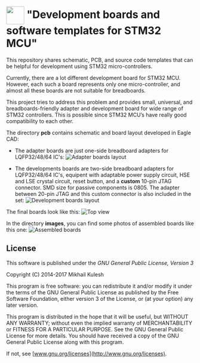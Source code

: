 # <img src="https://github.com/mkulesh/stm32DevelopmentBoards/blob/master/images/stm32_image.png" align="center" height="48" width="48"> "Development boards and software templates for STM32 MCU"

This repository shares schematic, PCB, and source code templates that can be helpful for development using STM32 micro-controllers.

Currently, there are a lot different development board for STM32 MCU. However, each such a board represents only one micro-controller, and almost all these boards are not suitable for breadboards.

This project tries to address this problem and provides small, universal, and breadboards-friendly adapter and development board for wide range of STM32 controllers. This is possible since STM32 MCU’s have really good compatibility to each other.

The directory **pcb** contains schematic and board layout developed in Eagle CAD:
- The adapter boards are just one-side breadboard adapters for LQFP32/48/64 IC's:
![Adapter boards layout](https://github.com/mkulesh/stm32DevelopmentBoards/blob/master/images/adapter_boards_layout.png)

- The developments boards are two-side breadboard adapters for LQFP32/48/64 IC's, equipent with adaptable power supply circuit, HSE and LSE crystal circuit, reset button, and a **custom** 10-pin JTAG connector. SMD size for passive components is 0805. The adapter between 20-pin JTAG and this custom connector is also included in the set:
![Development boards layout](https://github.com/mkulesh/stm32DevelopmentBoards/blob/master/images/development_boards_layout.png)

The final boards look like this:
![Top view](https://github.com/mkulesh/stm32DevelopmentBoards/blob/master/images/boards_top_view.jpg)

In the directory **images**, you can find some photos of assembled boards like this one:
![Assembled boards](https://github.com/mkulesh/stm32DevelopmentBoards/blob/master/images/assembled_boards_top_view.jpg)

## License

This software is published under the *GNU General Public License, Version 3*

Copyright (C) 2014-2017 Mikhail Kulesh

This program is free software: you can redistribute it and/or modify it under the terms of the GNU General Public License as published by the Free Software Foundation, either version 3 of the License, or (at your option) any later version.

This program is distributed in the hope that it will be useful, but WITHOUT ANY WARRANTY; without even the implied warranty of MERCHANTABILITY or FITNESS FOR A PARTICULAR PURPOSE.  See the GNU General Public License for more details. You should have received a copy of the GNU General Public License along with this program.

If not, see [www.gnu.org/licenses](http://www.gnu.org/licenses).
